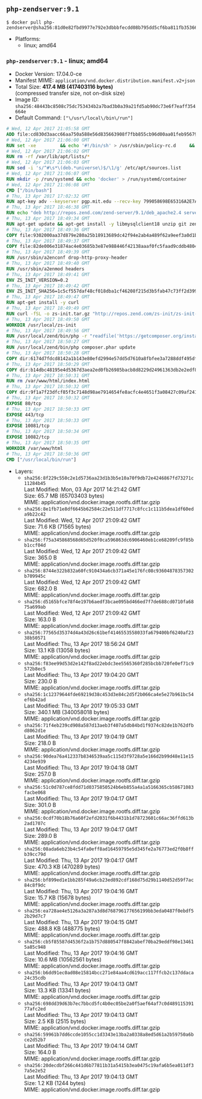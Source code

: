## `php-zendserver:9.1`

```console
$ docker pull php-zendserver@sha256:81d0e82fbd9977e792e3dbbbfecdd08b795dd5cf6ba811fb35366f8c9d0d341d
```

-	Platforms:
	-	linux; amd64

### `php-zendserver:9.1` - linux; amd64

-	Docker Version: 17.04.0-ce
-	Manifest MIME: `application/vnd.docker.distribution.manifest.v2+json`
-	Total Size: **417.4 MB (417403116 bytes)**  
	(compressed transfer size, not on-disk size)
-	Image ID: `sha256:48443bc8508c75dc753434b2a7bad3b0a39a21fd5ab90dc73e6f7eaff354664e`
-	Default Command: `["\/usr\/local\/bin\/run"]`

```dockerfile
# Wed, 12 Apr 2017 21:05:58 GMT
ADD file:cd830d3aacc66aa750a588e56d835663908f7fbb855cb96d00aa01feb9567948 in / 
# Wed, 12 Apr 2017 21:06:00 GMT
RUN set -xe 		&& echo '#!/bin/sh' > /usr/sbin/policy-rc.d 	&& echo 'exit 101' >> /usr/sbin/policy-rc.d 	&& chmod +x /usr/sbin/policy-rc.d 		&& dpkg-divert --local --rename --add /sbin/initctl 	&& cp -a /usr/sbin/policy-rc.d /sbin/initctl 	&& sed -i 's/^exit.*/exit 0/' /sbin/initctl 		&& echo 'force-unsafe-io' > /etc/dpkg/dpkg.cfg.d/docker-apt-speedup 		&& echo 'DPkg::Post-Invoke { "rm -f /var/cache/apt/archives/*.deb /var/cache/apt/archives/partial/*.deb /var/cache/apt/*.bin || true"; };' > /etc/apt/apt.conf.d/docker-clean 	&& echo 'APT::Update::Post-Invoke { "rm -f /var/cache/apt/archives/*.deb /var/cache/apt/archives/partial/*.deb /var/cache/apt/*.bin || true"; };' >> /etc/apt/apt.conf.d/docker-clean 	&& echo 'Dir::Cache::pkgcache ""; Dir::Cache::srcpkgcache "";' >> /etc/apt/apt.conf.d/docker-clean 		&& echo 'Acquire::Languages "none";' > /etc/apt/apt.conf.d/docker-no-languages 		&& echo 'Acquire::GzipIndexes "true"; Acquire::CompressionTypes::Order:: "gz";' > /etc/apt/apt.conf.d/docker-gzip-indexes 		&& echo 'Apt::AutoRemove::SuggestsImportant "false";' > /etc/apt/apt.conf.d/docker-autoremove-suggests
# Wed, 12 Apr 2017 21:06:02 GMT
RUN rm -rf /var/lib/apt/lists/*
# Wed, 12 Apr 2017 21:06:03 GMT
RUN sed -i 's/^#\s*\(deb.*universe\)$/\1/g' /etc/apt/sources.list
# Wed, 12 Apr 2017 21:06:07 GMT
RUN mkdir -p /run/systemd && echo 'docker' > /run/systemd/container
# Wed, 12 Apr 2017 21:06:08 GMT
CMD ["/bin/bash"]
# Thu, 13 Apr 2017 17:02:32 GMT
RUN apt-key adv --keyserver pgp.mit.edu --recv-key 799058698E65316A2E7A4FF42EAE1437F7D2C623
# Thu, 13 Apr 2017 18:46:38 GMT
RUN echo "deb http://repos.zend.com/zend-server/9.1/deb_apache2.4 server non-free" >> /etc/apt/sources.list.d/zend-server.list
# Thu, 13 Apr 2017 18:49:34 GMT
RUN apt-get update && apt-get install -y libmysqlclient18 unzip git zend-server-php-7.1=9.1.0+b93 && /usr/local/zend/bin/zendctl.sh stop
# Thu, 13 Apr 2017 18:49:36 GMT
COPY file:9302000aa37d879e280a25b18913689dc42f94e2ab4a489f62a9eef3a0d1b76b in /etc/ 
# Thu, 13 Apr 2017 18:49:37 GMT
COPY file:82de006e31874ac4e03685b3e87e988446f42138aaaf0fc5faad9cddb48040ba in /etc/apache2/conf-available 
# Thu, 13 Apr 2017 18:49:39 GMT
RUN /usr/sbin/a2enconf drop-http-proxy-header
# Thu, 13 Apr 2017 18:49:40 GMT
RUN /usr/sbin/a2enmod headers
# Thu, 13 Apr 2017 18:49:41 GMT
ENV ZS_INIT_VERSION=0.2
# Thu, 13 Apr 2017 18:49:42 GMT
ENV ZS_INIT_SHA256=1c5cf557daf48cf018dba1cf46208f215d3b5fab47c73ff2d39988581ebd6932
# Thu, 13 Apr 2017 18:49:47 GMT
RUN apt-get install -y curl
# Thu, 13 Apr 2017 18:49:49 GMT
RUN curl -fSL -o zs-init.tar.gz "http://repos.zend.com/zs-init/zs-init-docker-${ZS_INIT_VERSION}.tar.gz"     && echo "${ZS_INIT_SHA256} *zs-init.tar.gz" | sha256sum -c -     && mkdir /usr/local/zs-init     && tar xzf zs-init.tar.gz --strip-components=1 -C /usr/local/zs-init     && rm zs-init.tar.gz
# Thu, 13 Apr 2017 18:49:50 GMT
WORKDIR /usr/local/zs-init
# Thu, 13 Apr 2017 18:49:56 GMT
RUN /usr/local/zend/bin/php -r "readfile('https://getcomposer.org/installer');" | /usr/local/zend/bin/php
# Thu, 13 Apr 2017 18:50:27 GMT
RUN /usr/local/zend/bin/php composer.phar update
# Thu, 13 Apr 2017 18:50:28 GMT
COPY dir:6174d7fdcd8142a1b143e80efd2994e57dd5d7610a8fbfee3a7288ddf495dfdf in /usr/local/bin 
# Thu, 13 Apr 2017 18:50:29 GMT
COPY dir:b14dbc48195e4d5367d3aea2ed0fb26985bacb8d8229d24961363db2e2edf8f0 in /usr/local/zend/var/plugins/ 
# Thu, 13 Apr 2017 18:50:31 GMT
RUN rm /var/www/html/index.html
# Thu, 13 Apr 2017 18:50:32 GMT
COPY dir:9f1a7f23dfcf85f3c7148d98ae7914654fe8acfc4e4651f3a08427c09af24198 in /var/www/html 
# Thu, 13 Apr 2017 18:50:32 GMT
EXPOSE 80/tcp
# Thu, 13 Apr 2017 18:50:33 GMT
EXPOSE 443/tcp
# Thu, 13 Apr 2017 18:50:33 GMT
EXPOSE 10081/tcp
# Thu, 13 Apr 2017 18:50:34 GMT
EXPOSE 10082/tcp
# Thu, 13 Apr 2017 18:50:35 GMT
WORKDIR /var/www/html
# Thu, 13 Apr 2017 18:50:36 GMT
CMD ["/usr/local/bin/run"]
```

-	Layers:
	-	`sha256:8f229c550c2e1d5736aa23d1b3b5e10a70f9db72e4246867fd73271c11284b45`  
		Last Modified: Mon, 03 Apr 2017 14:21:42 GMT  
		Size: 65.7 MB (65703403 bytes)  
		MIME: application/vnd.docker.image.rootfs.diff.tar.gzip
	-	`sha256:8e1fb71e8df6645b62584c22e511df7717c8fcc1c111b5dea1df60eda9b22c42`  
		Last Modified: Wed, 12 Apr 2017 21:09:42 GMT  
		Size: 71.6 KB (71565 bytes)  
		MIME: application/vnd.docker.image.rootfs.diff.tar.gzip
	-	`sha256:f75a345868568d65d520f0ca596863dc6906460eb1ce68209fc9f85bb1ccf04d`  
		Last Modified: Wed, 12 Apr 2017 21:09:42 GMT  
		Size: 365.0 B  
		MIME: application/vnd.docker.image.rootfs.diff.tar.gzip
	-	`sha256:8744e322b832a60fc910434a6cb371a45e176fc08c93604878357302b709945c`  
		Last Modified: Wed, 12 Apr 2017 21:09:42 GMT  
		Size: 682.0 B  
		MIME: application/vnd.docker.image.rootfs.diff.tar.gzip
	-	`sha256:d5165bfce78f4e197b6aedf3bcae095bd466ed7f7de688cd0710fa6875a699ab`  
		Last Modified: Wed, 12 Apr 2017 21:09:42 GMT  
		Size: 163.0 B  
		MIME: application/vnd.docker.image.rootfs.diff.tar.gzip
	-	`sha256:77565d35374d4a43d26c61bef4146553558033fa679400bf6240af2338b50571`  
		Last Modified: Thu, 13 Apr 2017 18:56:24 GMT  
		Size: 13.1 KB (13058 bytes)  
		MIME: application/vnd.docker.image.rootfs.diff.tar.gzip
	-	`sha256:f83ee99d53d2e142f8ad22ebdc3ee5565360f285bcbb720fe0ef71c9572b8ec5`  
		Last Modified: Thu, 13 Apr 2017 19:04:20 GMT  
		Size: 230.0 B  
		MIME: application/vnd.docker.image.rootfs.diff.tar.gzip
	-	`sha256:1c12379644fde69219d38c453d3e84c2d5f2b066ca4e5e27b961bc54ef6b42ad`  
		Last Modified: Thu, 13 Apr 2017 19:05:33 GMT  
		Size: 340.1 MB (340058018 bytes)  
		MIME: application/vnd.docker.image.rootfs.diff.tar.gzip
	-	`sha256:71f4eb239cd908a587d13aeb3f407a5db84bd1f9374c82de1b762dfbd8062d1e`  
		Last Modified: Thu, 13 Apr 2017 19:04:19 GMT  
		Size: 218.0 B  
		MIME: application/vnd.docker.image.rootfs.diff.tar.gzip
	-	`sha256:90dea76a412337b8346539aa5c115d3f9728a5e166d2b99d48e11e154234e939`  
		Last Modified: Thu, 13 Apr 2017 19:04:18 GMT  
		Size: 257.0 B  
		MIME: application/vnd.docker.image.rootfs.diff.tar.gzip
	-	`sha256:51c0d787ce8fdd71d0375850524b6eb855a4a1a5166365cb58671083facbe068`  
		Last Modified: Thu, 13 Apr 2017 19:04:17 GMT  
		Size: 301.0 B  
		MIME: application/vnd.docker.image.rootfs.diff.tar.gzip
	-	`sha256:0cdf70b18b76a60f2efd2031f6b4431b1d78723601c66ac36ffd613b2ad1707c`  
		Last Modified: Thu, 13 Apr 2017 19:04:17 GMT  
		Size: 289.0 B  
		MIME: application/vnd.docker.image.rootfs.diff.tar.gzip
	-	`sha256:08ada6eb23b4c54fa0eff8ad16459795e5d345fe2a76773ed2f0b8ffb39cc79d`  
		Last Modified: Thu, 13 Apr 2017 19:04:17 GMT  
		Size: 470.3 KB (470289 bytes)  
		MIME: application/vnd.docker.image.rootfs.diff.tar.gzip
	-	`sha256:bf899ed1e1bb285f49a6cb23ed892cdf168d75d29b1140d52d59f7ac84c8f9dc`  
		Last Modified: Thu, 13 Apr 2017 19:04:16 GMT  
		Size: 15.7 KB (15678 bytes)  
		MIME: application/vnd.docker.image.rootfs.diff.tar.gzip
	-	`sha256:ea728ae4e5126a3a287a3d8d768796177656199bb3eda0487f0ebdf52b29d7c7`  
		Last Modified: Thu, 13 Apr 2017 19:04:15 GMT  
		Size: 488.8 KB (488775 bytes)  
		MIME: application/vnd.docker.image.rootfs.diff.tar.gzip
	-	`sha256:cb5f85587d4536f2a1b757d880547f8842abef70ba29eddf98e134615a85c948`  
		Last Modified: Thu, 13 Apr 2017 19:04:16 GMT  
		Size: 10.6 MB (10562561 bytes)  
		MIME: application/vnd.docker.image.rootfs.diff.tar.gzip
	-	`sha256:b6dd91ec0ad08e15814bcc271e84aa4cd619acc117ffcb2c137ddaca24c35cdb`  
		Last Modified: Thu, 13 Apr 2017 19:04:13 GMT  
		Size: 13.3 KB (13341 bytes)  
		MIME: application/vnd.docker.image.rootfs.diff.tar.gzip
	-	`sha256:698dd39d63b7ec7bbcd5fc4b0ec05be2a0f5aef64af7c0d48911539177afc2ed`  
		Last Modified: Thu, 13 Apr 2017 19:04:13 GMT  
		Size: 2.5 KB (2515 bytes)  
		MIME: application/vnd.docker.image.rootfs.diff.tar.gzip
	-	`sha256:59961b7dd6ccde1055cc1d3343e13ba2a0338a8ed5d61a2b59750a6bce2d52b7`  
		Last Modified: Thu, 13 Apr 2017 19:04:14 GMT  
		Size: 164.0 B  
		MIME: application/vnd.docker.image.rootfs.diff.tar.gzip
	-	`sha256:20decdbf266c441d6b77811b31a5415b3ea0475c19afa6b5ea011df37a5e2e52`  
		Last Modified: Thu, 13 Apr 2017 19:04:13 GMT  
		Size: 1.2 KB (1244 bytes)  
		MIME: application/vnd.docker.image.rootfs.diff.tar.gzip
